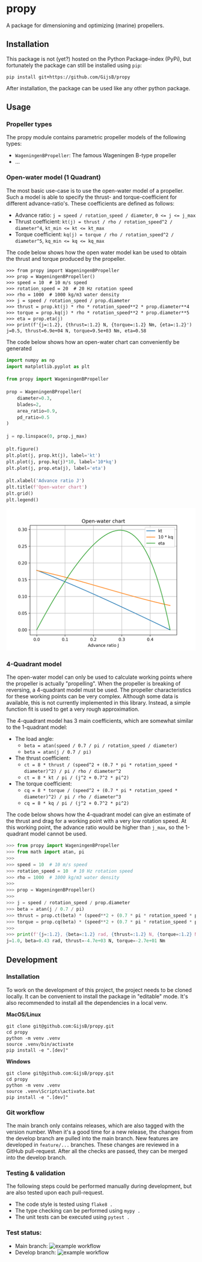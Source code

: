 # propy
A package for dimensioning and optimizing (marine) propellers.


## Installation
This package is not (yet?) hosted on the Python Package-index (PyPi), but fortunately the package can still be installed
using `pip`:

```commandline
pip install git+https://github.com/GijsB/propy
```

After installation, the package can be used like any other python package.


## Usage

### Propeller types
The propy module contains parametric propeller models of the following types:
 - `WageningenBPropeller`: The famous Wageningen B-type propeller
 - ...


### Open-water model (1 Quadrant)
The most basic use-case is to use the open-water model of a propeller. Such a model is able to specify the thrust- and
torque-coefficient for different advance-ratio's. These coefficients are defined as follows:
 - Advance ratio: `j = speed / rotation_speed / diameter`, `0 <= j <= j_max`
 - Thrust coefficient: `kt(j) = thrust / rho / rotation_speed^2 / diameter^4`, `kt_min <= kt <= kt_max `
 - Torque coefficient: `kq(j) = torque / rho / rotation_speed^2 / diameter^5`, `kq_min <= kq <= kq_max`

The code below shows how the open water model kan be used to obtain the thrust and torque produced by the propeller.

```
>>> from propy import WageningenBPropeller
>>> prop = WageningenBPropeller()
>>> speed = 10  # 10 m/s speed
>>> rotation_speed = 20  # 20 Hz rotation speed
>>> rho = 1000  # 1000 kg/m3 water density
>>> j = speed / rotation_speed / prop.diameter
>>> thrust = prop.kt(j) * rho * rotation_speed**2 * prop.diameter**4
>>> torque = prop.kq(j) * rho * rotation_speed**2 * prop.diameter**5
>>> eta = prop.eta(j)
>>> print(f'{j=:1.2}, {thrust=:1.2} N, {torque=:1.2} Nm, {eta=:1.2}')
j=0.5, thrust=6.9e+04 N, torque=9.5e+03 Nm, eta=0.58

```

The code below shows how an open-water chart can conveniently be generated
```python
import numpy as np
import matplotlib.pyplot as plt

from propy import WageningenBPropeller

prop = WageningenBPropeller(
    diameter=0.3,
    blades=2,
    area_ratio=0.9,
    pd_ratio=0.5
)

j = np.linspace(0, prop.j_max)

plt.figure()
plt.plot(j, prop.kt(j), label='kt')
plt.plot(j, prop.kq(j)*10, label='10*kq')
plt.plot(j, prop.eta(j), label='eta')

plt.xlabel('Advance ratio J')
plt.title(f'Open-water chart')
plt.grid()
plt.legend()
```

![Open water chart](doc/open_water_chart.png)



### 4-Quadrant model
The open-water model can only be used to calculate working points where the propeller is actually "propelling". When the
propeller is breaking of reversing, a 4-quadrant model must be used. The propeller characteristics for these working 
points can be very complex. Although some data is available, this is not currently implemented in this library. Instead,
a simple function fit is used to get a very rough approximation.

The 4-quadrant model has 3 main coefficients, which are somewhat similar to the 1-quadrant model:
- The load angle: 
  - `beta = atan(speed / 0.7 / pi / rotation_speed / diameter)`
  - `beta = atan(j / 0.7 / pi)`
- The thrust coefficient:
  - `ct = 8 * thrust / (speed^2 + (0.7 * pi * rotation_speed * diameter)^2) / pi / rho / diameter^2`
  - `ct = 8 * kt / pi / (j^2 + 0.7^2 * pi^2)`
- The torque coefficient:
  - `cq = 8 * torque / (speed^2 + (0.7 * pi * rotation_speed * diameter)^2) / pi / rho / diameter^3`
  - `cq = 8 * kq / pi / (j^2 + 0.7^2 * pi^2)`

The code below shows how the 4-quadrant model can give an estimate of the thrust and drag for a working point with a
very low rotation speed. At this working point, the advance ratio would be higher than `j_max`, so the 1-quadrant model
cannot be used.

```python
>>> from propy import WageningenBPropeller
>>> from math import atan, pi
>>>
>>> speed = 10  # 10 m/s speed
>>> rotation_speed = 10  # 10 Hz rotation speed
>>> rho = 1000  # 1000 kg/m3 water density
>>>
>>> prop = WageningenBPropeller()
>>>
>>> j = speed / rotation_speed / prop.diameter
>>> beta = atan(j / 0.7 / pi)
>>> thrust = prop.ct(beta) * (speed**2 + (0.7 * pi * rotation_speed * prop.diameter)**2) * pi * rho * prop.diameter**2 / 8
>>> torque = prop.cq(beta) * (speed**2 + (0.7 * pi * rotation_speed * prop.diameter)**2) * pi * rho * prop.diameter**3 / 8
>>>
>>> print(f'{j=:1.2}, {beta=:1.2} rad, {thrust=:1.2} N, {torque=:1.2} Nm')
j=1.0, beta=0.43 rad, thrust=-4.7e+03 N, torque=-2.7e+01 Nm

```

## Development

### Installation
To work on the development of this project, the project needs to be cloned locally. It can be convenient to install the 
package in "editable" mode. It's also recommended to install all the dependencies in a local venv.

**MacOS/Linux**
```commandline
git clone git@github.com:GijsB/propy.git
cd propy
python -m venv .venv
source .venv/bin/activate
pip install -e ".[dev]"
```

**Windows**
```commandline
git clone git@github.com:GijsB/propy.git
cd propy
python -m venv .venv
source .venv\Scripts\activate.bat
pip install -e ".[dev]"
```


### Git workflow
The main branch only contains releases, which are also tagged with the version number. When it's a good time for a new 
release, the changes from the develop branch are pulled into the main branch. New features are developed in 
`feature/...` branches. These changes are reviewed in a GitHub pull-request. After all the checks are passed, they can 
be merged into the develop branch. 


### Testing & validation
The following steps could be performed manually during development, but are also tested upon each pull-request.
- The code style is tested using `flake8 .`
- The type checking can be performed using `mypy .`
- The unit tests can be executed using `pytest .`


### Test status:
- Main branch: ![example workflow](https://github.com/GijsB/propy/actions/workflows/tests.yml/badge.svg?branch=main)
- Develop branch: ![example workflow](https://github.com/GijsB/propy/actions/workflows/tests.yml/badge.svg?branch=develop)